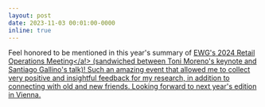 ```yaml
---
layout: post
date: 2023-11-03 00:01:00-0000
inline: true
---
```


Feel honored to be mentioned in this year's summary of <a href="https://www.ewg-retail-ops.eu/.cm4all/uproc.php/0/Dokumente/Report_6thEWGMeeting-Stockholm.pdf?cdp=a&_=18b13e36aa8"> EWG's 2024 Retail Operations Meeting</a!> (sandwiched between Toni Moreno's keynote and Santiago Gallino's talk)! Such an amazing event that allowed me to collect very positive and insightful feedback for my research, in addition to connecting with old and new friends. Looking forward to next year's edition in Vienna. 